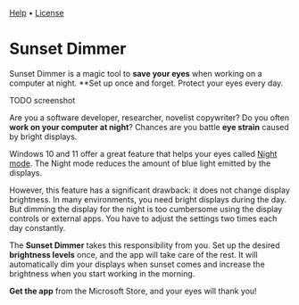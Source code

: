 [Help](./help.html) • [License](./license.html)

# Sunset Dimmer

Sunset Dimmer is a magic tool to **save your eyes** when working on a computer at night. **Set up once and forget. Protect your eyes every day.

<center>
<script type="module" src="https://get.microsoft.com/badge/ms-store-badge.bundled.js"></script>
<ms-store-badge
	productid="9P6MXT53KF20"
	cid="github"
	window-mode="full"
	language="en"
	animation="on">
</ms-store-badge>
</center>

TODO screenshot

Are you a software developer, researcher, novelist copywriter? Do you often **work on your computer at night**? Chances are you battle **eye strain** caused by bright displays.

Windows 10 and 11 offer a great feature that helps your eyes called [Night mode](https://support.microsoft.com/en-us/windows/set-your-display-for-night-time-in-windows-18fe903a-e0a1-8326-4c68-fd23d7aaf136). The Night mode reduces the amount of blue light emitted by the displays.

However, this feature has a significant drawback: it does not change display brightness. In many environments, you need bright displays during the day. But dimming the display for the night is too cumbersome using the display controls or external apps. You have to adjust the settings two times each day constantly.

The **Sunset Dimmer** takes this responsibility from you. Set up the desired **brightness levels** once, and the app will take care of the rest. It will automatically dim your displays when sunset comes and increase the brightness when you start working in the morning.

**Get the app** from the Microsoft Store, and your eyes will thank you!

<center>
<script type="module" src="https://get.microsoft.com/badge/ms-store-badge.bundled.js"></script>
<ms-store-badge
	productid="9P6MXT53KF20"
	cid="github"
	window-mode="full"
	language="en"
	animation="on">
</ms-store-badge>
</center>